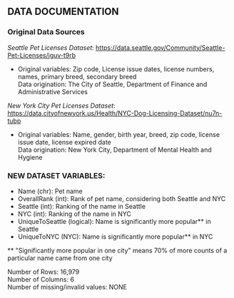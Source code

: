   
## DATA DOCUMENTATION  


### Original Data Sources  

*Seattle Pet Licenses Dataset*: https://data.seattle.gov/Community/Seattle-Pet-Licenses/jguv-t9rb  
- Original variables: Zip code, License issue dates, license numbers, names, primary breed, secondary breed  
Data origination: The City of Seattle, Department of Finance and Administrative Services  

*New York City Pet Licenses Dataset*: https://data.cityofnewyork.us/Health/NYC-Dog-Licensing-Dataset/nu7n-tubp  
- Original variables: Name, gender, birth year, breed, zip code, license issue date, license expired date  
Data origination: New York City, Department of Mental Health and Hygiene  

  
### NEW DATASET VARIABLES:

- Name (chr): Pet name  
- OverallRank (int): Rank of pet name, considering both Seattle and NYC  
- Seattle (int): Ranking of the name in Seattle  
- NYC (int): Ranking of the name in NYC  
- UniqueToSeattle (logical): Name is significantly more popular** in Seattle  
- UniqueToNYC (NYC): Name is significantly more popular** in NYC  
  
** "Significantly more popular in one city" means 70% of more counts of a particular name came from one city  
  
Number of Rows: 16,979  
Number of Columns: 6  
Number of missing/invalid values: NONE  

